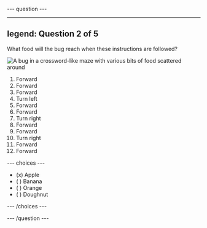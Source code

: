 --- question ---

---
legend: Question 2 of 5
---

What food will the bug reach when these instructions are followed?

![A bug in a crossword-like maze with various bits of food scattered around](images/q2.png)

1. Forward
2. Forward
3. Forward
4. Turn left
5. Forward
6. Forward
7. Turn right
8. Forward
9. Forward
10. Turn right
11. Forward
12. Forward

--- choices ---

- (x) Apple
- ( ) Banana
- ( ) Orange
- ( ) Doughnut

--- /choices ---

--- /question ---

